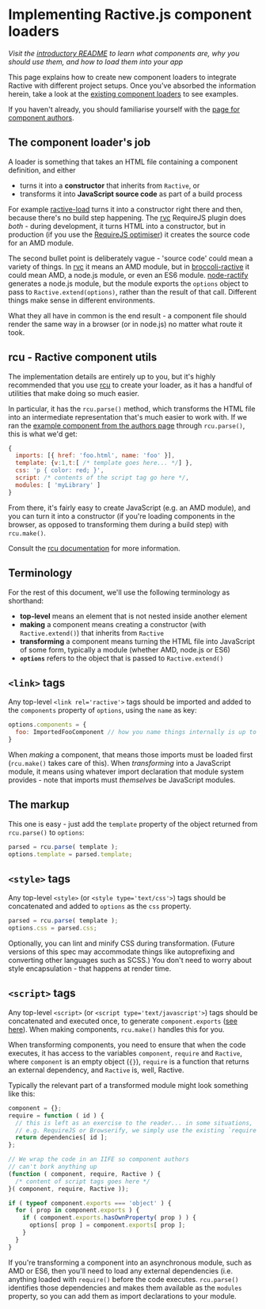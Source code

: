 # Implementing Ractive.js component loaders

*Visit the [introductory README](https://github.com/ractivejs/component-spec/blob/master/README.md) to learn what components are, why you should use them, and how to load them into your app*

This page explains how to create new component loaders to integrate Ractive with different project setups. Once you've absorbed the information herein, take a look at the [existing component loaders](https://github.com/ractivejs/component-spec/blob/master/README.md#available-loaders) to see examples.

If you haven't already, you should familiarise yourself with the [page for component authors](https://github.com/ractivejs/component-spec/blob/master/authors.md).


## The component loader's job

A loader is something that takes an HTML file containing a component definition, and either

* turns it into a **constructor** that inherits from `Ractive`, or
* transforms it into **JavaScript source code** as part of a build process

For example [ractive-load](https://github.com/ractivejs/ractive-load) turns it into a constructor right there and then, because there's no build step happening. The [rvc](https://github.com/ractivejs/rvc) RequireJS plugin does *both* - during development, it turns HTML into a constructor, but in production (if you use the [RequireJS optimiser](http://requirejs.org/docs/optimization.html)) it creates the source code for an AMD module.

The second bullet point is deliberately vague - 'source code' could mean a variety of things. In [rvc](https://github.com/ractivejs/rvc) it means an AMD module, but in [broccoli-ractive](https://github.com/ractivejs/broccoli-ractive) it could mean AMD, a node.js module, or even an ES6 module. [node-ractify](https://github.com/marcello3d/node-ractify) generates a node.js module, but the module exports the `options` object to pass to `Ractive.extend(options)`, rather than the result of that call. Different things make sense in different environments.

What they all have in common is the end result - a component file should render the same way in a browser (or in node.js) no matter what route it took.


## rcu - Ractive component utils

The implementation details are entirely up to you, but it's highly recommended that you use [rcu](https://github.com/ractivejs/rcu) to create your loader, as it has a handful of utilities that make doing so much easier.

In particular, it has the `rcu.parse()` method, which transforms the HTML file into an intermediate representation that's much easier to work with. If we ran the [example component from the authors page](https://github.com/ractivejs/component-spec/blob/master/authors.md#example-component) through `rcu.parse()`, this is what we'd get:

```js
{
  imports: [{ href: 'foo.html', name: 'foo' }],
  template: {v:1,t:[ /* template goes here... */] },
  css: 'p { color: red; }',
  script: /* contents of the script tag go here */,
  modules: [ 'myLibrary' ]
}
```

From there, it's fairly easy to create JavaScript (e.g. an AMD module), and you can turn it into a constructor (if you're loading components in the browser, as opposed to transforming them during a build step) with `rcu.make()`.

Consult the [rcu documentation](https://github.com/ractivejs/rcu) for more information.


## Terminology

For the rest of this document, we'll use the following terminology as shorthand:

* **top-level** means an element that is not nested inside another element
* **making** a component means creating a constructor (with `Ractive.extend()`) that inherits from `Ractive`
* **transforming** a component means turning the HTML file into JavaScript of some form, typically a module (whether AMD, node.js or ES6)
* **`options`** refers to the object that is passed to `Ractive.extend()`


## `<link>` tags

Any top-level `<link rel='ractive'>` tags should be imported and added to the `components` property of `options`, using the `name` as key:

```js
options.components = {
  foo: ImportedFooComponent // how you name things internally is up to you!
}
```

When *making* a component, that means those imports must be loaded first (`rcu.make()` takes care of this). When *transforming* into a JavaScript module, it means using whatever import declaration that module system provides - note that imports must *themselves* be JavaScript modules.


## The markup

This one is easy - just add the `template` property of the object returned from `rcu.parse()` to `options`:

```js
parsed = rcu.parse( template );
options.template = parsed.template;
```


## `<style>` tags

Any top-level `<style>` (or `<style type='text/css'>`) tags should be concatenated and added to `options` as the `css` property.

```js
parsed = rcu.parse( template );
options.css = parsed.css;
```

Optionally, you can lint and minify CSS during transformation. (Future versions of this spec may accommodate things like autoprefixing and converting other languages such as SCSS.) You don't need to worry about style encapsulation - that happens at render time.


## `<script>` tags

Any top-level `<script>` (or `<script type='text/javascript'>`) tags should be concatenated and executed once, to generate `component.exports` ([see here](https://github.com/ractivejs/component-spec/blob/master/authors.md#component)). When making components, `rcu.make()` handles this for you.

When transforming components, you need to ensure that when the code executes, it has access to the variables `component`, `require` and `Ractive`, where `component` is an empty object (`{}`), `require` is a function that returns an external dependency, and `Ractive` is, well, Ractive.

Typically the relevant part of a transformed module might look something like this:

```js
component = {};
require = function ( id ) {
  // this is left as an exercise to the reader... in some situations,
  // e.g. RequireJS or Browserify, we simply use the existing `require`
  return dependencies[ id ];
};

// We wrap the code in an IIFE so component authors
// can't bork anything up
(function ( component, require, Ractive ) {
  /* content of script tags goes here */
}( component, require, Ractive ));

if ( typeof component.exports === 'object' ) {
  for ( prop in component.exports ) {
    if ( component.exports.hasOwnProperty( prop ) ) {
      options[ prop ] = component.exports[ prop ];
    }
  }
}
```

If you're transforming a component into an asynchronous module, such as AMD or ES6, then you'll need to load any external dependencies (i.e. anything loaded with `require()` before the code executes. `rcu.parse()` identifies those dependencies and makes them available as the `modules` property, so you can add them as import declarations to your module.
